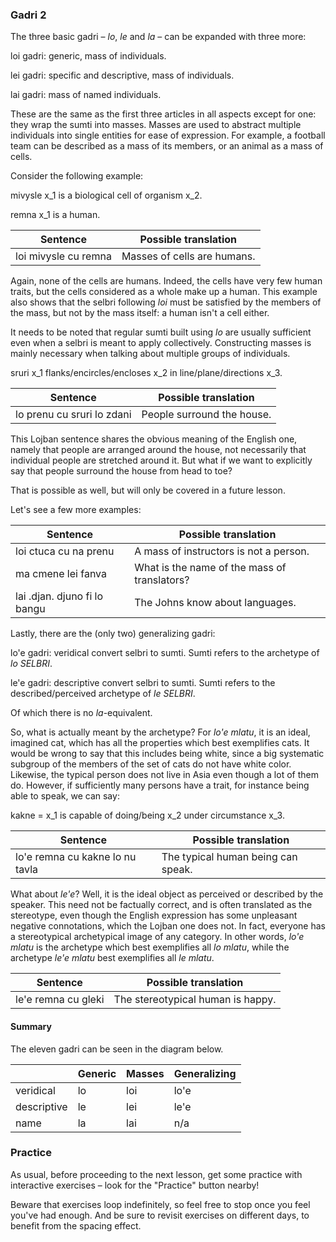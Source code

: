 ### Gadri 2

<!-- TODO: Review content -->

The three basic gadri &ndash; _lo_, _le_ and _la_ &ndash; can be expanded with three more:

<span class="definition-head">loi</span> gadri: generic, mass of individuals.

<span class="definition-head">lei</span> gadri: specific and descriptive, mass of individuals.

<span class="definition-head">lai</span> gadri: mass of named individuals.

These are the same as the first three articles in all aspects except for one: they wrap the sumti into masses.
Masses are used to abstract multiple individuals into single entities for ease of expression.
For example, a football team can be described as a mass of its members, or an animal as a mass of cells.

Consider the following example:

<span class="definition-head transient">mivysle</span> x_1 is a biological cell of organism x_2.

<span class="definition-head transient">remna</span> x_1 is a human.

|Sentence|Possible translation|
|--------|-----------|
|loi mivysle cu remna|Masses of cells are humans.|

Again, none of the cells are humans.
Indeed, the cells have very few human traits, but the cells considered as a whole make up a human.
This example also shows that the selbri following _loi_ must be satisfied by the members of the mass, but not by the mass itself: a human isn't a cell either.

<!-- TODO: think more about this -->
It needs to be noted that regular sumti built using _lo_ are usually sufficient even when a selbri is meant to apply collectively.
Constructing masses is mainly necessary when talking about multiple groups of individuals.

<span class="definition-head transient">sruri</span> x_1 flanks/encircles/encloses x_2 in line/plane/directions x_3.

|Sentence|Possible translation|
|--------|-----------|
|lo prenu cu sruri lo zdani|People surround the house.|

This Lojban sentence shares the obvious meaning of the English one, namely that people are arranged around the house, not necessarily that individual people are stretched around it.
But what if we want to explicitly say that people surround the house from head to toe?
<!--
TODO: would it be correct to add: "In other words, by default descriptive sumti using **lo..ku**, **le..ku** and **la..ku** can be applied either collectively or distributively."?
--> That is possible as well, but will only be covered in a future lesson.
<!--
But what if we want to explicitly say that people surround the house from head to toe? In order to be explicit about a selbri distributing across individuals, one needs _lo_, _le_ or _la_ with an outer quantifier.
The subject of quantifiers will be discussed later.
-->

Let's see a few more examples:

|Sentence|Possible translation|
|--------|-----------|
|loi ctuca cu na prenu|A mass of instructors is not a person.|
|ma cmene lei fanva|What is the name of the mass of translators?|
|lai .djan. djuno fi lo bangu|The Johns know about languages.|

Lastly, there are the (only two) generalizing gadri:

<span class="definition-head">lo'e</span> gadri: veridical convert selbri to sumti. Sumti refers to the archetype of _lo SELBRI_.

<span class="definition-head">le'e</span> gadri: descriptive convert selbri to sumti. Sumti refers to the described/perceived archetype of _le SELBRI_.

Of which there is no _la_-equivalent.

So, what is actually meant by the archetype?
For _lo'e mlatu_, it is an ideal, imagined cat, which has all the properties which best exemplifies cats.
It would be wrong to say that this includes being white, since a big systematic subgroup of the members of the set of cats do not have white color.
Likewise, the typical person does not live in Asia even though a lot of them do.
However, if sufficiently many persons have a trait, for instance being able to speak, we can say:

<span class="definition-head">kakne</span> = x_1 is capable of doing/being x_2 under circumstance x_3.

|Sentence|Possible translation|
|--------|-----------|
|lo'e remna cu kakne lo nu tavla|The typical human being can speak.|

What about _le'e_?
Well, it is the ideal object as perceived or described by the speaker.
This need not be factually correct, and is often translated as the stereotype, even though the English expression has some unpleasant negative connotations, which the Lojban one does not.
In fact, everyone has a stereotypical archetypical image of any category.
In other words, _lo'e mlatu_ is the archetype which best exemplifies all _lo mlatu_, while the archetype _le'e mlatu_ best exemplifies all _le mlatu_.

|Sentence|Possible translation|
|--------|-----------|
|le'e remna cu gleki|The stereotypical human is happy.|

#### Summary

The eleven gadri can be seen in the diagram below.

||Generic|Masses|Generalizing|
|-|------|------|------------|
|veridical|lo|loi|lo'e|
|descriptive|le|lei|le'e|
|name|la|lai|n/a|

### Practice

As usual, before proceeding to the next lesson, get some practice with interactive exercises &ndash; look for the "Practice" button nearby!

Beware that exercises loop indefinitely, so feel free to stop once you feel you've had enough.
And be sure to revisit exercises on different days, to benefit from the spacing effect.
